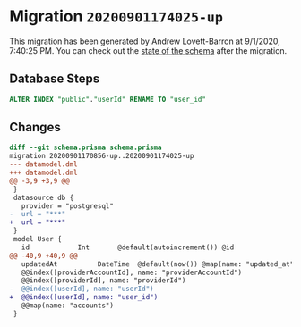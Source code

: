 # Migration `20200901174025-up`

This migration has been generated by Andrew Lovett-Barron at 9/1/2020, 7:40:25 PM.
You can check out the [state of the schema](./schema.prisma) after the migration.

## Database Steps

```sql
ALTER INDEX "public"."userId" RENAME TO "user_id"
```

## Changes

```diff
diff --git schema.prisma schema.prisma
migration 20200901170856-up..20200901174025-up
--- datamodel.dml
+++ datamodel.dml
@@ -3,9 +3,9 @@
 }
 datasource db {
   provider = "postgresql"
-  url = "***"
+  url = "***"
 }
 model User {
   id            Int       @default(autoincrement()) @id
@@ -40,9 +40,9 @@
   updatedAt          DateTime  @default(now()) @map(name: "updated_at")
   @@index([providerAccountId], name: "providerAccountId")
   @@index([providerId], name: "providerId")
-  @@index([userId], name: "userId")
+  @@index([userId], name: "user_id")
   @@map(name: "accounts")
 }
```


